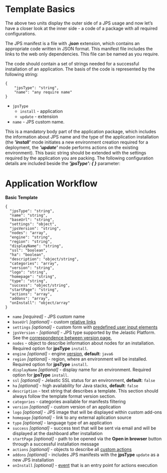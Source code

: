 # Template Basics

The above two units display the outer side of a JPS usage and now let’s have a closer look at the inner side - a code of a package with all required configurations.

The JPS manifest is a file with <b>*.json*</b> extension, which contains an appropriate code written in JSON format. This manifest file includes the links to the web only dependencies. This file can be named as you require. 

The code should contain a set of strings needed for a successful installation of an application. The basis of the code is represented by the following string:

```
{
    "jpsType": "string",
    "name": "any require name"
}
```

- `jpsType`
    - `install` - application 
    - `update` - extension  
- `name` - JPS custom name. 

This is a mandatory body part of the application package, which includes the information about JPS name and the type of the application installation (the <b>*'install'*</b> mode initiates a new environment creation required for a deployment, the <b>*'update'*</b> mode performs actions on the existing environment).
This basic string should be extended with the settings required by the application you are packing. The following configuration details are included beside the <b>*'jpsType': { }*</b> parameter:

# Application Workflow

**Basic Template**
```
{
  "jpsType": "string",
  "name": "string",
  "baseUrl": "string",
  "settings": "object",
  "jpsVersion": "string",
  "nodes": "array",
  "engine": "string",
  "region": "string",
  "displayName": "string",
  "ssl": "boolean",
  "ha": "boolean",
  "description": "object/string",
  "categories": "array",
  "version": "string",
  "logo": "string",
  "homepage": "string",
  "type": "string",
  "success": "object/string",
  "startPage": "string",
  "actions": "array",
  "addons": "array",
  "onInstall": "object/array"
}
```

- `name` *[required]* - JPS custom name      
- `baseUrl` *[optional]* - custom <a href="http://docs.cloudscripting.com/creating-templates/relative-links/" target="_blank">relative links</a>                                       
- `settings` *[optional]* - custom form with <a href="http://docs.cloudscripting.com/creating-templates/user-input-parameters/" target="_blank">predefined user input elements</a>                        
- `jpsVersion` - *[optional]* - JPS type supported by the Jelastic Platform. See the <a href="http://docs.cloudscripting.com/jelastic-cs-correspondence/" target="_blank">correspondence between version page.</a>                          
- `nodes` - object to describe information about nodes for an installation. Required option for **jpsType** `install`.               
- `engine` *[optional]* - engine <a href="http://docs.cloudscripting.com/reference/container-types/#engine-versions-engine" target="_blank">version</a>, **default**: `java6`            
- `region` *[optional]* - region, where an environment will be installed. Required option for **jpsType** `install`.             
- `displayName` *[optional]* - display name for an environment. Required option for **jpsType** `install`.          
- `ssl` *[optional]* - Jelastic SSL status for an environment, **default**: `false`             
- `ha` *[optional]* - high availability for Java stacks, **default**: `false`                              
- `description` - text string that describes a template. This section should always follow the template format version section.            
- `categories` - categories available for manifests filtering                         
- `version` *[optional]* - custom version of an application                           
- `logo` *[optional]* - JPS image that will be displayed within custom add-ons                    
- `homepage` *[optional]* - link to any external aplication source            
- `type` *[optional]* - language type of an application                
- `success` *[optional]* - success text that will be sent via email and will be displayed at the dashboard after installation          
- `startPage` *[optional]* - path to be opened via the **Open in browser** button through a successful installation message                                        
- `actions` *[optional]* - objects to describe all <a href="http://docs.cloudscripting.com/reference/actions/#custom-actions" target="_blank">custom actions</a>             
- `addons` *[optional]* - includes JPS manifests with the **jpsType** `update` as a new JPS installation      
- `onInstall` *[optional]* - [event](http://docs.cloudscripting.com/reference/events/#oninstall) that is an entry point for actions execution                               

